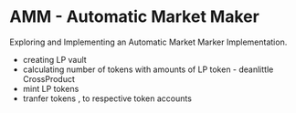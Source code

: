 
# AMM - Automatic Market Maker 

Exploring and Implementing an Automatic Market Marker Implementation. 

- creating LP vault
- calculating number of tokens with amounts of LP token - deanlittle CrossProduct
- mint LP tokens
- tranfer tokens , to respective token accounts
  
  
